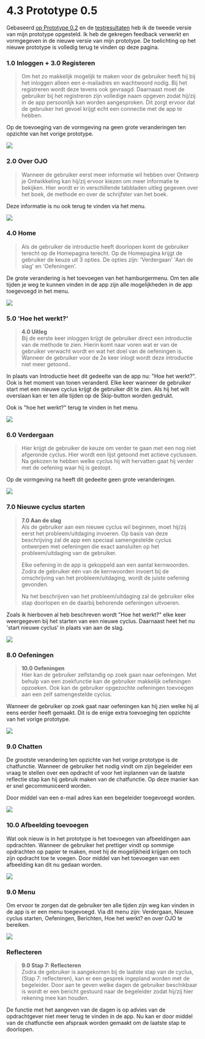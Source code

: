 # 4.3 Prototype 0.5

Gebaseerd [op Prototype 0.2](../4.1-prototype-0.2/) en de [testresultaten](../4.1-prototype-0.2/4.1.1-test-+-resultaten.md) heb ik de tweede versie van mijn prototype opgesteld. Ik heb de gekregen feedback verwerkt en vormgegeven in de nieuwe versie van mijn prototype. De toelichting op het nieuwe prototype is volledig terug te vinden op deze pagina. 

### 1.0 Inloggen + 3.0 Registeren

> Om het zo makkelijk mogelijk te maken voor de gebruiker heeft hij bij het inloggen alleen een e-mailadres en wachtwoord nodig. Bij het registreren wordt deze tevens ook gevraagd. Daarnaast moet de gebruiker bij het registreren zijn volledige naam opgeven zodat hij/zij in de app persoonlijk kan worden aangesproken. Dit zorgt ervoor dat de gebruiker het gevoel krijgt echt een connectie met de app te hebben.

Op de toevoeging van de vormgeving na geen grote veranderingen ten opzichte van het vorige prototype.

![](../../.gitbook/assets/schermafbeelding-2019-01-08-om-21.46.20.png)

### 2.0 Over OJO

> Wanneer de gebruiker eerst meer informatie wil hebben over Ontwerp je Ontwikkeling kan hij/zij ervoor kiezen om meer informatie te bekijken. Hier wordt er in verschillende tabbladen uitleg gegeven over het boek, de methode en over de schrijfster van het boek.

Deze informatie is nu ook terug te vinden via het menu.

![](../../.gitbook/assets/schermafbeelding-2019-01-08-om-19.53.23.png)

### 4.0 Home

> Als de gebruiker de introductie heeft doorlopen komt de gebruiker terecht op de Homepagina terecht. Op de Homepagina krijgt de gebruiker de keuze uit 3 opties. De opties zijn: 'Verdergaan' 'Aan de slag' en 'Oefeningen'.

De grote verandering is het toevoegen van het hamburgermenu. Om ten alle tijden je weg te kunnen vinden in de app zijn alle mogelijkheden in de app toegevoegd in het menu.

![](../../.gitbook/assets/schermafbeelding-2019-01-08-om-21.56.54.png)

### 5.0 'Hoe het werkt?'

> **4.0 Uitleg**  
> Bij de eerste keer inloggen krijgt de gebruiker direct een introductie van de methode te zien. Hierin komt naar voren wat er van de gebruiker verwacht wordt en wat het doel van de oefeningen is. Wanneer de gebruiker voor de 2e keer inlogt wordt deze introductie niet meer getoond..

In plaats van Introductie heet dit gedeelte van de app nu: "Hoe het werkt?". Ook is het moment van tonen veranderd. Elke keer wanneer de gebruiker start met een nieuwe cyclus krijgt de gebruiker dit te zien. Als hij het wilt overslaan kan er ten alle tijden op de Skip-button worden gedrukt.

Ook is "hoe het werkt?" terug te vinden in het menu.

![](../../.gitbook/assets/schermafbeelding-2019-01-08-om-20.26.47.png)

### **6.0 Verdergaan**

> Hier krijgt de gebruiker de keuze om verder te gaan met een nog niet afgeronde cyclus. Hier wordt een lijst getoond met actieve cyclussen. Na gekozen te hebben welke cyclus hij wilt hervatten gaat hij verder met de oefening waar hij is gestopt.

Op de vormgeving na heeft dit gedeelte geen grote veranderingen.

![](../../.gitbook/assets/schermafbeelding-2019-01-08-om-20.30.49.png)

### **7.0 Nieuwe cyclus starten**

> **7.0 Aan de slag**  
> Als de gebruiker aan een nieuwe cyclus wil beginnen, moet hij/zij eerst het probleem/uitdaging invoeren. Op basis van deze beschrijving zal de app een speciaal samengestelde cyclus ontwerpen met oefeningen die exact aansluiten op het probleem/uitdaging van de gebruiker.
>
> Elke oefening in de app is gekoppeld aan een aantal kernwoorden. Zodra de gebruiker één van de kernwoorden invoert bij de omschrijving van het probleem/uitdaging, wordt de juiste oefening gevonden.
>
> Na het beschrijven van het probleem/uitdaging zal de gebruiker elke stap doorlopen en de daarbij behorende oefeningen uitvoeren.

Zoals ik hierboven al heb beschreven wordt "Hoe het werkt?" elke keer weergegeven bij het starten van een nieuwe cyclus. Daarnaast heet het nu 'start nieuwe cyclus' in plaats van aan de slag.

![](../../.gitbook/assets/schermafbeelding-2019-01-08-om-20.39.05.png)

### 8.0 Oefeningen

> **10.0 Oefeningen**  
> Hier kan de gebruiker zelfstandig op zoek gaan naar oefeningen. Met behulp van een zoekfunctie kan de gebruiker makkelijk oefeningen opzoeken. Ook kan de gebruiker opgezochte oefeningen toevoegen aan een zelf samengestelde cyclus.

Wanneer de gebruiker op zoek gaat naar oefeningen kan hij zien welke hij al eens eerder heeft gemaakt. Dit is de enige extra toevoeging ten opzichte van het vorige prototype. 

![](../../.gitbook/assets/schermafbeelding-2019-01-08-om-20.43.48.png)

### **9.0 Chatten**

De grootste verandering ten opzichte van het vorige prototype is de chatfunctie. Wanneer de gebruiker het nodig vindt om zijn begeleider een vraag te stellen over een opdracht of voor het inplannen van de laatste reflectie stap kan hij gebruik maken van de chatfunctie. Op deze manier kan er snel gecommuniceerd worden.

Door middel van een e-mail adres kan een begeleider toegevoegd worden.

![](../../.gitbook/assets/schermafbeelding-2019-01-08-om-20.55.53.png)

### **10.0 Afbeelding toevoegen**

Wat ook nieuw is in het prototype is het toevoegen van afbeeldingen aan opdrachten. Wanneer de gebruiker het prettiger vindt op sommige opdrachten op papier te maken, moet hij de mogelijkheid krijgen om toch zijn opdracht toe te voegen.  Door middel van het toevoegen van een afbeelding kan dit nu gedaan worden.

![](../../.gitbook/assets/schermafbeelding-2019-01-08-om-21.33.23.png)

### 9.0 Menu

Om ervoor te zorgen dat de gebruiker ten alle tijden zijn weg kan vinden in de app is er een menu toegevoegd. Via dit menu zijn: Verdergaan, Nieuwe cyclus starten, Oefeningen, Berichten, Hoe het werkt? en over OJO te bereiken.

![](../../.gitbook/assets/schermafbeelding-2019-01-08-om-21.51.59.png)

###  **Reflecteren**

> **9.0 Stap 7: Reflecteren**  
> Zodra de gebruiker is aangekomen bij de laatste stap van de cyclus, \(Stap 7: reflecteren\), kan er een gesprek ingepland worden met de begeleider. Door aan te geven welke dagen de gebruiker beschikbaar is wordt er een bericht gestuurd naar de begeleider zodat hij/zij hier rekening mee kan houden.

De functie met het aangeven van de dagen is op advies van de opdrachtgever niet meer terug te vinden in de app. Nu kan er door middel van de chatfunctie een afspraak worden gemaakt om de laatste stap te doorlopen.

